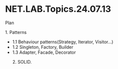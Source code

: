 # NET.LAB.Topics.24.07.13
Plan
<p>1. Patterns</p>
<ul><li>1.1 Behaviour patterns(Strategy, Iterator, Visitor...)</li>
<li>1.2 Singleton, Factory, Builder</li>
<li>1.3 Adapter, Facade, Decorator</li>
<p>2. SOLID.</p>

